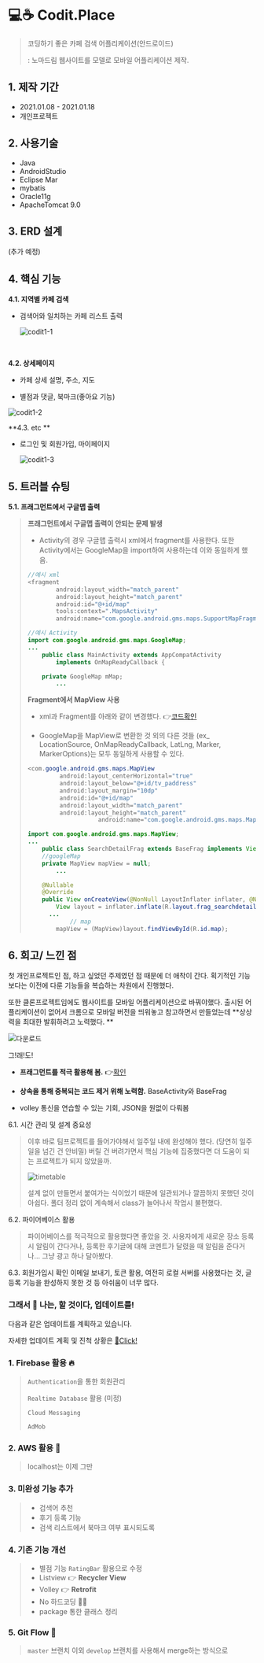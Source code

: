 # :computer::coffee: ​Codit.Place

> 코딩하기 좋은 카페 검색 어플리케이션(안드로이드) 
>
> : 노마드림 웹사이트를 모델로 모바일 어플리케이션 제작.



## 1. 제작 기간

- 2021.01.08 - 2021.01.18
- 개인프로젝트



## 2. 사용기술

- Java
- AndroidStudio
- Eclipse Mar
- mybatis 
- Oracle11g
- ApacheTomcat 9.0



## 3. ERD 설계

(추가 예정)



## 4. 핵심 기능

**4.1. 지역별 카페 검색**

- 검색어와 일치하는 카페 리스트 출력

  ![codit1-1](https://user-images.githubusercontent.com/69448123/110580409-fa14f400-81ab-11eb-873e-2069233d909e.png)

<br>

**4.2. 상세페이지**

- 카페 상세 설명, 주소, 지도

- 별점과 댓글, 북마크(좋아요 기능)

![codit1-2](https://user-images.githubusercontent.com/69448123/110580442-08fba680-81ac-11eb-9a27-663bd6e4a148.png)



**4.3. etc **

- 로그인 및 회원가입, 마이페이지 

  ![codit1-3](https://user-images.githubusercontent.com/69448123/110580633-68f24d00-81ac-11eb-8aeb-e20812f4fe18.png)



## 5. 트러블 슈팅

**5.1. 프래그먼트에서 구글맵 출력**

>**프래그먼트에서 구글맵 출력이 안되는 문제 발생**
>
>- Activity의 경우 구글맵 출력시 xml에서 fragment를 사용한다. 또한 Activity에서는 GoogleMap을 import하여 사용하는데 이와 동일하게 했음.
>
> ```java
> //예시 xml
> <fragment
>         android:layout_width="match_parent"
>         android:layout_height="match_parent"
>         android:id="@+id/map"
>         tools:context=".MapsActivity"
>         android:name="com.google.android.gms.maps.SupportMapFragment" />
> ```
>
> ```java
> //예시 Activity
> import com.google.android.gms.maps.GoogleMap;
> ...
>     public class MainActivity extends AppCompatActivity
>         implements OnMapReadyCallback {
>
>     private GoogleMap mMap;
>         ...
> ```
>
>
>
>**Fragment에서 MapView 사용**
>
>- xml과 Fragment를 아래와 같이 변경했다. :point_right:[코드확인](https://github.com/Sienna94/CoditPlaceAndroid/blob/4d60f4381cbfcaf0200c91439031d55b33866449/app/src/main/java/com/example/coditplace2/SearchDetailFrag.java#L98)
>
> - GoogleMap을 MapView로 변환한 것 외의 다른 것들 (ex_ LocationSource, OnMapReadyCallback, LatLng, Marker, MarkerOptions)는 모두 동일하게 사용할 수 있다.
>
> ```java
> <com.google.android.gms.maps.MapView
>          android:layout_centerHorizontal="true"
>          android:layout_below="@+id/tv_paddress"
>          android:layout_margin="10dp"
>          android:id="@+id/map"
>          android:layout_width="match_parent"
>          android:layout_height="match_parent"
>                     android:name="com.google.android.gms.maps.MapFragment" />
> ```
>
> ```java
> import com.google.android.gms.maps.MapView;
> ...
>     public class SearchDetailFrag extends BaseFrag implements View.OnClickListener, OnMapReadyCallback, GoogleMap.OnMarkerClickListener {
>     //googleMap
>     private MapView mapView = null;
>         ...
>
>     @Nullable
>     @Override
>     public View onCreateView(@NonNull LayoutInflater inflater, @Nullable ViewGroup container, @Nullable Bundle savedInstanceState) {
>         View layout = inflater.inflate(R.layout.frag_searchdetail, null);
> 		...
>             // map
>         mapView = (MapView)layout.findViewById(R.id.map);
> ```





## 6. 회고/ 느낀 점

첫 개인프로젝트인 점, 하고 싶었던 주제였던 점 때문에 더 애착이 간다. 획기적인 기능보다는  이전에 다룬 기능들을 복습하는 차원에서 진행했다. 

또한 클론프로젝트임에도 웹사이트를 모바일 어플리케이션으로 바꿔야했다. 출시된 어플리케이션이 없어서 크롬으로 모바일 버전을 띄워놓고 참고하면서 만들었는데 **상상력을 최대한 발휘하려고 노력했다. **

![다운로드](https://user-images.githubusercontent.com/69448123/110580968-03eb2700-81ad-11eb-89fb-bc1cca343440.jpg)



그!래!도!

- **프래그먼트를 적극 활용해 봄.** :point_right:[확인](https://github.com/Sienna94/CoditPlaceAndroid/tree/master/app/src/main/java/com/example/coditplace2) 

- **상속을 통해 중복되는 코드 제거 위해 노력함.**  BaseActivity와 BaseFrag 

- volley 통신을 연습할 수 있는 기회, JSON을 원없이 다뤄봄

  

6.1. 시간 관리 및 설계 중요성

> 이후 바로 팀프로젝트를 들어가야해서 일주일 내에 완성해야 했다. (당연히 일주일을 넘긴 건 안비밀) 버릴 건 버려가면서 핵심 기능에 집중했다면 더  도움이 되는 프로젝트가 되지 않았을까. 
>
> ![timetable](https://user-images.githubusercontent.com/69448123/110573494-b4056380-819e-11eb-8104-e702ec02c3f0.png)<br>
>
> 설계 없이 만들면서 붙여가는 식이었기 때문에 일관되거나 깔끔하지 못했던 것이 아쉽다. 폴더 정리 없이 계속해서 class가 늘어나서 작업시 불편했다.



6.2. 파이어베이스 활용

> 파이어베이스를 적극적으로 활용했다면 좋았을 것. 사용자에게 새로운 장소 등록시 알림이 간다거나, 등록한 후기글에 대해 코멘트가 달렸을 때 알림을 준다거나... 그냥 광고 하나 달아봤다.



6.3. 회원가입시 확인 이메일 보내기, 토큰 활용, 여전히 로컬 서버를 사용했다는 것, 글 등록 기능을 완성하지 못한 것 등 아쉬움이 너무 많다.



### 그래서 :tada: 나는, 할 것이다, 업데이트를!

다음과 같은 업데이트를 계획하고 있습니다.

자세한 업데이트 계획 및 진척 상황은 [:notebook_with_decorative_cover:Click!](https://www.notion.so/17c987bdef654bab90e981e251ac1475?v=924d849ee6e0451fa5362a393d7f27be)

### 1. Firebase 활용 :fire:

>  `Authentication`을 통한 회원관리
>
> `Realtime Database` 활용 (미정)
>
> `Cloud Messaging` 
>
> `AdMob`

### 2. AWS 활용 :palm_tree:

> localhost는 이제 그만

### 3. 미완성 기능 추가

> - 검색어 추천
> - 후기 등록 기능
> - 검색 리스트에서 북마크 여부 표시되도록

### 4. 기존 기능 개선

> - 별점 기능 ``RatingBar`` 활용으로 수정
> - Listview :point_right: **Recycler View**
> - Volley :point_right: **Retrofit**
> - No 하드코딩 :no_good_woman:
> - package 통한 클래스 정리

### 5.  Git Flow :cactus:

> ``master`` 브랜치 이외  ``develop`` 브랜치를 사용해서 merge하는 방식으로 

